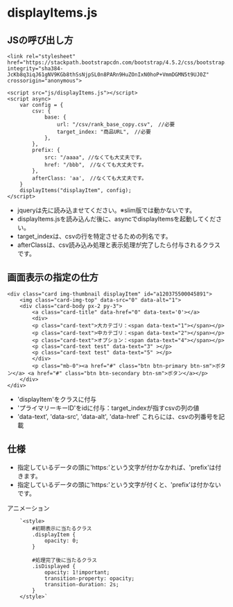 # displayItems.js


## JSの呼び出し方
```
<link rel="stylesheet" href="https://stackpath.bootstrapcdn.com/bootstrap/4.5.2/css/bootstrap.min.css" integrity="sha384-JcKb8q3iqJ61gNV9KGb8thSsNjpSL0n8PARn9HuZOnIxN0hoP+VmmDGMN5t9UJ0Z" crossorigin="anonymous">

<script src="js/displayItems.js"></script>
<script async>
	var config = {
		csv: {
			base: { 
				url: "/csv/rank_base_copy.csv",　//必要
				target_index: "商品URL",　//必要
			},
		},
		prefix: {
			src: "/aaaa", //なくても大丈夫です。
			href: "/bbb",　//なくても大丈夫です。
		},
        afterClass: 'aa',　//なくても大丈夫です。
	}
	displayItems("displayItem", config);
</script>

```
- jqueryは先に読み込ませてください。※slim版では動かないです。
- displayItems.jsを読み込んだ後に、asyncでdisplayItemsを起動してください。  
- target_indexは、csvの行を特定させるための列名です。
- afterClassは、csv読み込み処理と表示処理が完了したら付与されるクラスです。

## 画面表示の指定の仕方

```
<div class="card img-thumbnail displayItem" id="a120375500045891">
    <img class="card-img-top" data-src="0" data-alt="1">
    <div class="card-body px-2 py-3">
        <a class="card-title" data-href="0" data-text='0'></a>
        <div>
        <p class="card-text">大カテゴリ：<span data-text="1"></span></p>
        <p class="card-text">中カテゴリ：<span data-text="2"></span></p>
        <p class="card-text">オプション：<span data-text="4"></span></p>
        <p class="card-text test" data-text="3" ></p>
        <p class="card-text test" data-text="5" ></p>
        </div>
        <p class="mb-0"><a href="#" class="btn btn-primary btn-sm">ボタン</a> <a href="#" class="btn btn-secondary btn-sm">ボタン</a></p>
    </div>
</div>
```

- 'displayItem'をクラスに付与
- 'プライマリーキーID'をidに付与：target_indexが指すcsvの列の値
- 'data-text', 'data-src', 'data-alt', 'data-href' これらには、csvの列番号を記載

## 仕様

- 指定しているデータの頭に'https:'という文字が付かなかれば、'prefix'は付きます。
- 指定しているデータの頭に'https:'という文字が付くと、'prefix'は付かないです。


アニメーション
```
    `<style>
        #初期表示に当たるクラス
        .displayItem {
            opacity: 0;
        }

        #処理完了後に当たるクラス
        .isDisplayed {
            opacity: 1!important;
            transition-property: opacity;
            transition-duration: 2s;
        }
    </style>`
```